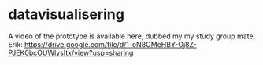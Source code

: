 # datavisualisering

A video of the prototype is available here, dubbed my my study group mate, Erik: https://drive.google.com/file/d/1-oN8OMeHBY-Oj8Z-PJEK0bcOUWlysItx/view?usp=sharing 
